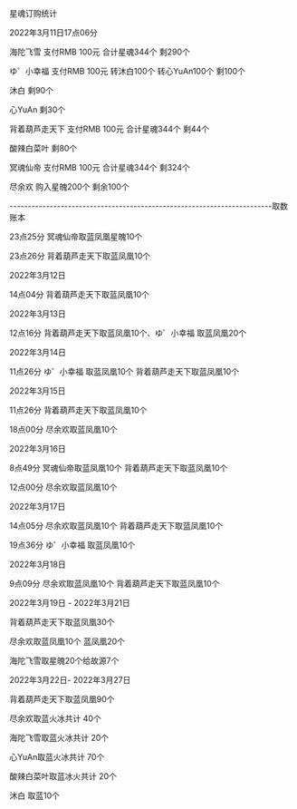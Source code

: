星魂订购统计

2022年3月11日17点06分

海陀飞雪 支付RMB 100元   合计星魂344个 剩290个 

ゆ゜小幸福 支付RMB 100元 转沐白100个 转心YuAn100个 剩100个

沐白 剩90个

心YuAn 剩30个

背着葫芦走天下 支付RMB 100元 合计星魂344个 剩44个

酸辣白菜叶 剩80个

冥魂仙帝 支付RMB 100元 合计星魂344个 剩324个

尽余欢 购入星魄200个 剩余100个

------------------------------------------------------------------------取数账本

23点25分 冥魂仙帝取蓝凤凰星魄10个

23点26分 背着葫芦走天下取蓝凤凰10个

2022年3月12日

14点04分 背着葫芦走天下取蓝凤凰10个

2022年3月13日

12点16分 背着葫芦走天下取蓝凤凰10个、ゆ゜小幸福 取蓝凤凰20个

2022年3月14日

11点26分 ゆ゜小幸福 取蓝凤凰10个  背着葫芦走天下取蓝凤凰10个

2022年3月15日

11点26分 背着葫芦走天下取蓝凤凰10个

18点00分 尽余欢取蓝凤凰10个

2022年3月16日

8点49分 冥魂仙帝取蓝凤凰10个 背着葫芦走天下取蓝凤凰10个

12点00分 尽余欢取蓝凤凰10个

2022年3月17日

14点05分 尽余欢取蓝凤凰10个 背着葫芦走天下取蓝凤凰10个

19点36分 ゆ゜小幸福 取蓝凤凰10个

2022年3月18日

9点09分 尽余欢取蓝凤凰10个 背着葫芦走天下取蓝凤凰10个

2022年3月19日 - 2022年3月21日

背着葫芦走天下取蓝凤凰30个

尽余欢取蓝凤凰10个 蓝凤凰20个

海陀飞雪取星魄20个给故源7个

2022年3月22日- 2022年3月27日

背着葫芦走天下取蓝凤凰90个

尽余欢取蓝火冰共计 40个

海陀飞雪取蓝火冰共计 20个

心YuAn取蓝火冰共计 70个

酸辣白菜叶取蓝冰火共计 20个

沐白 取蓝10个







